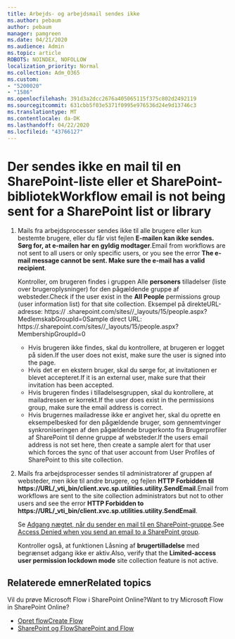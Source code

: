 ```yaml
---
title: Arbejds- og arbejdsmail sendes ikke
ms.author: pebaum
author: pebaum
manager: pamgreen
ms.date: 04/21/2020
ms.audience: Admin
ms.topic: article
ROBOTS: NOINDEX, NOFOLLOW
localization_priority: Normal
ms.collection: Adm_O365
ms.custom:
- "5200020"
- "1586"
ms.openlocfilehash: 391d3a2dcc2676a405065115f375c802d2492119
ms.sourcegitcommit: 631cbb5f03e5371f0995e976536d24e9d13746c3
ms.translationtype: MT
ms.contentlocale: da-DK
ms.lasthandoff: 04/22/2020
ms.locfileid: "43766127"
---
```

# <a name="workflow-email-is-not-being-sent-for-a-sharepoint-list-or-library"></a><span data-ttu-id="89078-102">Der sendes ikke en mail til en SharePoint-liste eller et SharePoint-bibliotek</span><span class="sxs-lookup"><span data-stu-id="89078-102">Workflow email is not being sent for a SharePoint list or library</span></span>

1. <span data-ttu-id="89078-103">Mails fra arbejdsprocesser sendes ikke til alle brugere eller kun bestemte brugere, eller du får vist fejlen **E-mailen kan ikke sendes. Sørg for, at e-mailen har en gyldig modtager**.</span><span class="sxs-lookup"><span data-stu-id="89078-103">Email from workflows are not sent to all users or only specific users, or you see the error **The e-mail message cannot be sent. Make sure the e-mail has a valid recipient**.</span></span>

    <span data-ttu-id="89078-104">Kontroller, om brugeren findes i gruppen Alle **personers** tilladelser (liste over brugeroplysninger) for den pågældende gruppe af websteder.</span><span class="sxs-lookup"><span data-stu-id="89078-104">Check if the user exist in the **All People** permissions group (user information list) for that site collection.</span></span>  <span data-ttu-id="89078-105">Eksempel på direkte<tenant>URL-adresse: https:// .sharepoint.com/sites/<sitename>/_layouts/15/people.aspx? MedlemskabGroupId=0</span><span class="sxs-lookup"><span data-stu-id="89078-105">Sample direct URL: https://<tenant>.sharepoint.com/sites/<sitename>/_layouts/15/people.aspx?MembershipGroupId=0</span></span>

    - <span data-ttu-id="89078-106">Hvis brugeren ikke findes, skal du kontrollere, at brugeren er logget på siden.</span><span class="sxs-lookup"><span data-stu-id="89078-106">If the user does not exist, make sure the user is signed into the page.</span></span> 
    - <span data-ttu-id="89078-107">Hvis det er en ekstern bruger, skal du sørge for, at invitationen er blevet accepteret.</span><span class="sxs-lookup"><span data-stu-id="89078-107">If it is an external user, make sure that their invitation has been accepted.</span></span>
    - <span data-ttu-id="89078-108">Hvis brugeren findes i tilladelsesgruppen, skal du kontrollere, at mailadressen er korrekt.</span><span class="sxs-lookup"><span data-stu-id="89078-108">If the user does exist in the permissions group, make sure the email address is correct.</span></span>
    - <span data-ttu-id="89078-109">Hvis brugernes mailadresse ikke er angivet her, skal du oprette en eksempelbesked for den pågældende bruger, som gennemtvinger synkroniseringen af den pågældende brugerkonto fra Brugerprofiler af SharePoint til denne gruppe af websteder.</span><span class="sxs-lookup"><span data-stu-id="89078-109">If the users email address is not set here, then create a sample alert for that user which forces the sync of that user account from User Profiles of SharePoint to this site collection.</span></span>
 
2. <span data-ttu-id="89078-110">Mails fra arbejdsprocesser sendes til administratorer af gruppen af websteder, men ikke til andre brugere, og fejlen **HTTP Forbidden til <span>https:</span>//URL/_vti_bin/client.xvc.sp.utilities.utility.SendEmail**.</span><span class="sxs-lookup"><span data-stu-id="89078-110">Email from workflows are sent to the site collection administrators but not to other users and see the error **HTTP Forbidden to <span>https:</span>//URL/_vti_bin/client.xvc.sp.utilities.utility.SendEmail**.</span></span>
 

    <span data-ttu-id="89078-111">Se [Adgang nægtet, når du sender en mail til en SharePoint-gruppe](https://docs.microsoft.com/sharepoint/support/sharing-and-permissions/access-denied-when-send-an-email-to-groups).</span><span class="sxs-lookup"><span data-stu-id="89078-111">See [Access Denied when you send an email to a SharePoint group](https://docs.microsoft.com/sharepoint/support/sharing-and-permissions/access-denied-when-send-an-email-to-groups).</span></span>

    <span data-ttu-id="89078-112">Kontroller også, at funktionen Låsning af **brugertilladelse** med begrænset adgang ikke er aktiv.</span><span class="sxs-lookup"><span data-stu-id="89078-112">Also, verify that the **Limited-access user permission lockdown mode** site collection feature is not active.</span></span>


## <a name="related-topics"></a><span data-ttu-id="89078-113">Relaterede emner</span><span class="sxs-lookup"><span data-stu-id="89078-113">Related topics</span></span>
<span data-ttu-id="89078-114">Vil du prøve Microsoft Flow i SharePoint Online?</span><span class="sxs-lookup"><span data-stu-id="89078-114">Want to try Microsoft Flow in SharePoint Online?</span></span>
- [<span data-ttu-id="89078-115">Opret flow</span><span class="sxs-lookup"><span data-stu-id="89078-115">Create Flow</span></span>](https://support.office.com/article/Create-a-flow-for-a-list-or-library-in-SharePoint-Online-or-OneDrive-for-Business-a9c3e03b-0654-46af-a254-20252e580d01) 
- [<span data-ttu-id="89078-116">SharePoint og Flow</span><span class="sxs-lookup"><span data-stu-id="89078-116">SharePoint and Flow</span></span>](https://flow.microsoft.com/blog/sharepoint-and-flow/) 


